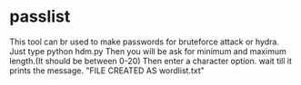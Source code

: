 # passlist
This tool can br used to make passwords for bruteforce attack or hydra. 
Just type python hdm.py
Then you will be ask for minimum and maximum length.(It should be between 0-20)
Then enter a character option.
wait till it prints the message. "FILE CREATED AS wordlist.txt"
